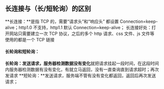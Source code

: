 ## 长连接与（长/短轮询）的区别

**长连接：**是指 TCP 的，需要“请求头”和“响应头” 都设置 Connection=keep-alive；http1.0 不支持，http1.1 默认 Connection=keep-alive；
长连接好处：打开网站只需要建立一次 TCP 协议，之后的多个 http 请求、css 文件、js 文件等 使用的都是一个 TCP 链接

#### 长轮询和短轮询：

**长轮询：**发送请求，服务器检测数据**没有变化**就把请求挂起一段时间，在这段时间内服务器检测数据有没有变化，有就立马返回，没有一直查询直到请求超时；再次发请求
**短轮询：**发送请求，服务端不管有没有变化都返回，返回后再次发送请求；
